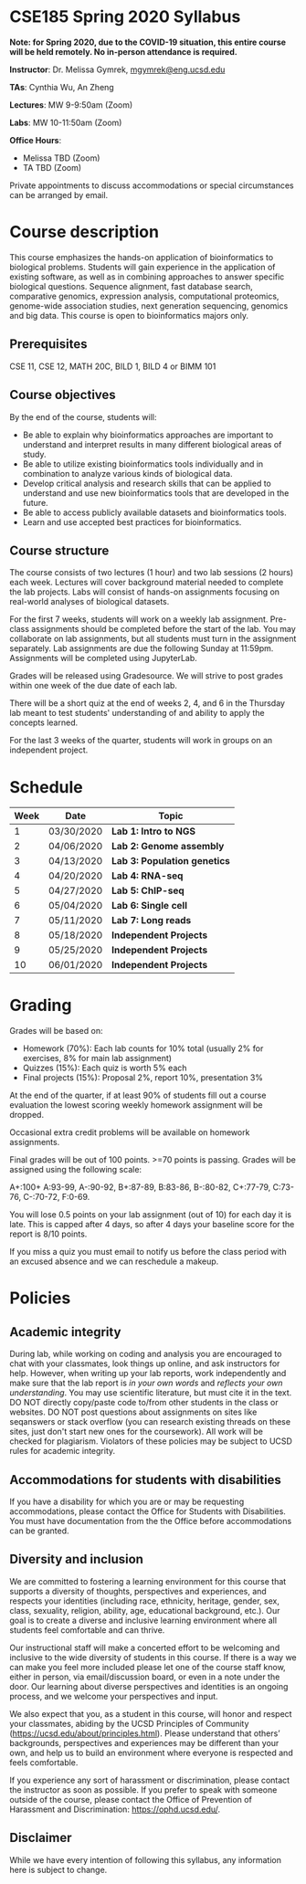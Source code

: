 # CSE185 Spring 2020 Syllabus

**Note: for Spring 2020, due to the COVID-19 situation, this entire course will be held remotely. No in-person attendance is required.**

**Instructor**: Dr. Melissa Gymrek, mgymrek@eng.ucsd.edu

**TAs**: Cynthia Wu, An Zheng

**Lectures**: MW 9-9:50am (Zoom)

**Labs**: MW 10-11:50am (Zoom)

**Office Hours**:
* Melissa TBD (Zoom)
* TA TBD (Zoom)

Private appointments to discuss accommodations or special circumstances can be arranged by email.

# Course description
This course emphasizes the hands-on application of bioinformatics to biological problems. Students will gain experience in the application of existing software, as well as in combining approaches to answer specific biological questions. Sequence alignment, fast database search, comparative genomics, expression analysis, computational proteomics, genome-wide association studies, next generation sequencing, genomics and big data. This course is open to bioinformatics majors only.

## Prerequisites
CSE 11, CSE 12, MATH 20C, BILD 1, BILD 4 or BIMM 101

## Course objectives
By the end of the course, students will:

* Be able to explain why bioinformatics approaches are important to understand and interpret results in many different biological areas of study.
* Be able to utilize existing bioinformatics tools individually and in combination to analyze various kinds of biological data.
* Develop critical analysis and research skills that can be applied to understand and use new bioinformatics tools that are developed in the future.
* Be able to access publicly available datasets and bioinformatics tools.
* Learn and use accepted best practices for bioinformatics.

## Course structure
The course consists of two lectures (1 hour) and two lab sessions (2 hours) each week. 
Lectures will cover background material needed to complete the lab projects. Labs will consist of hands-on assignments focusing on real-world analyses of biological datasets.

For the first 7 weeks, students will work on a weekly lab assignment. Pre-class assignments should be completed before the start of the lab. You may collaborate on lab assignments, but all students must turn in the assignment separately. Lab assignments are due the following Sunday at 11:59pm. Assignments will be completed using JupyterLab.

Grades will be released using Gradesource. We will strive to post grades within one week of the due date of each lab.

There will be a short quiz at the end of weeks 2, 4, and 6 in the Thursday lab meant to test students' understanding of and ability to apply the concepts learned.

For the last 3 weeks of the quarter, students will work in groups on an independent project.

# Schedule

| Week | Date | Topic |
|----------|----------|-------|
| 1 | 03/30/2020 | **Lab 1: Intro to NGS** |
| 2 | 04/06/2020 | **Lab 2: Genome assembly** |
| 3 | 04/13/2020 | **Lab 3: Population genetics** | 
| 4 | 04/20/2020 | **Lab 4: RNA-seq** | 
| 5 | 04/27/2020 | **Lab 5: ChIP-seq** | 
| 6 | 05/04/2020 | **Lab 6: Single cell** | 
| 7 | 05/11/2020 | **Lab 7: Long reads** | 
| 8 | 05/18/2020 | **Independent Projects** |
| 9 | 05/25/2020 | **Independent Projects** |
| 10 | 06/01/2020 | **Independent Projects** |

# Grading
Grades will be based on:

* Homework (70%): Each lab counts for 10% total (usually 2% for exercises, 8% for main lab assignment)
* Quizzes (15%): Each quiz is worth 5% each
* Final projects (15%): Proposal 2%, report 10%, presentation 3%

At the end of the quarter, if at least 90% of students fill out a course evaluation the lowest scoring weekly homework assignment will be dropped.

Occasional extra credit problems will be available on homework assignments.

Final grades will be out of 100 points. >=70 points is passing. Grades will be assigned using the following scale:

A+:100+
A:93-99, A-:90-92,
B+:87-89, B:83-86, B-:80-82,
C+:77-79, C:73-76, C-:70-72,
F:0-69.

You will lose 0.5 points on your lab assignment (out of 10) for each day it is late. This is capped after 4 days, so after 4 days your baseline score for the report is 8/10 points.

If you miss a quiz you must email to notify us before the class period with an excused absence and we can reschedule a makeup.

# Policies

## Academic integrity
During lab, while working on coding and analysis you are encouraged to chat with your classmates, look things up online, and ask instructors for help. However, when writing up your lab reports, work independently and make sure that the lab report is *in your own words* and *reflects your own understanding*. You may use scientific literature, but must cite it in the text. DO NOT directly copy/paste code to/from other students in the class or websites. DO NOT post questions about assignments on sites like seqanswers or stack overflow (you can research existing threads on these sites, just don't start new ones for the coursework). All work will be checked for plagiarism. Violators of these policies may be subject to UCSD rules for academic integrity.

## Accommodations for students with disabilities
If you have a disability for which you are or may be requesting accommodations, please contact the Office for Students with Disabilities.  You must have documentation from the the Office before accommodations can be granted.

## Diversity and inclusion
We are committed to fostering a learning environment for this course that supports a diversity of thoughts, perspectives and experiences, and respects your identities (including race, ethnicity, heritage, gender, sex, class, sexuality, religion, ability, age, educational background, etc.).  Our goal is to create a diverse and inclusive learning environment where all students feel comfortable and can thrive. 

Our instructional staff will make a concerted effort to be welcoming and inclusive to the wide diversity of students in this course.  If there is a way we can make you feel more included please let one of the course staff know, either in person, via email/discussion board, or even in a note under the door.  Our learning about diverse perspectives and identities is an ongoing process, and we welcome your perspectives and input.  

We also expect that you, as a student in this course, will honor and respect your classmates, abiding by the UCSD Principles of Community (https://ucsd.edu/about/principles.html).  Please understand that others’ backgrounds, perspectives and experiences may be different than your own, and help us to build an environment where everyone is respected and feels comfortable.

If you experience any sort of harassment or discrimination, please contact the instructor as soon as possible.   If you prefer to speak with someone outside of the course, please contact the Office of Prevention of Harassment and Discrimination: https://ophd.ucsd.edu/. 

## Disclaimer
While we have every intention of following this syllabus, any information here is subject to change.
